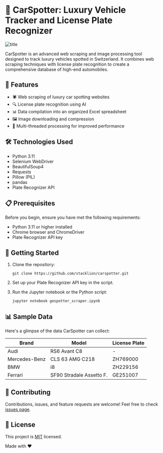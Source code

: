 # 🚗 CarSpotter: Luxury Vehicle Tracker and License Plate Recognizer

![title](https://i.imgur.com/gDJjFhM.png)


CarSpotter is an advanced web scraping and image processing tool designed to track luxury vehicles spotted in Switzerland. It combines web scraping techniques with license plate recognition to create a comprehensive database of high-end automobiles.

## 🌟 Features

- 🕷️ Web scraping of luxury car spotting websites
- 🔍 License plate recognition using AI
- 📊 Data compilation into an organized Excel spreadsheet
- 🖼️ Image downloading and compression
- 🚀 Multi-threaded processing for improved performance

## 🛠️ Technologies Used

- Python 3.11
- Selenium WebDriver
- BeautifulSoup4
- Requests
- Pillow (PIL)
- pandas
- Plate Recognizer API

## 📋 Prerequisites

Before you begin, ensure you have met the following requirements:

- Python 3.11 or higher installed
- Chrome browser and ChromeDriver
- Plate Recognizer API key

## 🚀 Getting Started

1. Clone the repository:
   ```
   git clone https://github.com/stacklion/carspotter.git
   ```
2. Set up your Plate Recognizer API key in the script.

3. Run the Jupyter notebook or the Python script:
   ```
   jupyter notebook gespotter_scraper.ipynb
   ```

## 📊 Sample Data

Here's a glimpse of the data CarSpotter can collect:

| Brand         | Model                    | License Plate |
|---------------|--------------------------|---------------|
| Audi          | RS6 Avant C8             | -             |
| Mercedes-Benz | CLS 63 AMG C218          | ZH769000      |
| BMW           | i8                       | ZH229156      |
| Ferrari       | SF90 Stradale Assetto F. | GE251007      |


## 🤝 Contributing

Contributions, issues, and feature requests are welcome! Feel free to check [issues page](https://github.com/stacklion/carspotter/issues).

## 📝 License

This project is [MIT](https://choosealicense.com/licenses/mit/) licensed.

Made with ❤️
